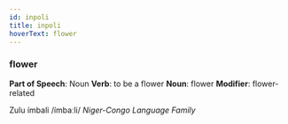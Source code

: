 ```yaml
---
id: inpoli
title: inpoli
hoverText: flower
---
```


### flower

**Part of Speech**: Noun
**Verb**: to be a flower
**Noun**: flower
**Modifier**: flower-related

Zulu ímbali /ímbaːli/
*Niger-Congo Language Family*